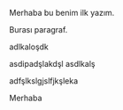 
Merhaba bu benim ilk yazım.

Burası paragraf.

adlkaloşdk

asdipadşlakdşl
asdlkalş

adfşlkslgjslfjkşleka

Merhaba
